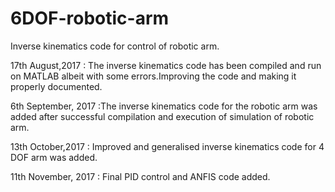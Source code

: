 # 6DOF-robotic-arm
Inverse kinematics code for control of robotic arm.

17th August,2017 : The inverse kinematics code has been compiled and run on MATLAB albeit with some errors.Improving the code and making it properly documented.  

6th September, 2017 :The inverse kinematics code for the robotic arm was added after successful compilation and execution of simulation of robotic arm.

13th October,2017 : Improved and generalised inverse kinematics code for 4 DOF arm was added.

11th November, 2017 : Final PID control and ANFIS code added.
